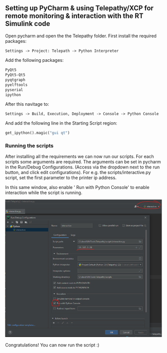 
## Setting up PyCharm & using Telepathy/XCP for remote monitoring & interaction with the RT Simulink code

Open pycharm and open the the Telepathy folder. First install the required packages:
```
Settings -> Project: Telepath -> Python Interpreter
```

Add the following packages:

```shell
PyQt5
PyQt5-Qt5
pyqtgraph
pyelftools
pyserial
ipython
```


After this navitage to:
```
Settings -> Build, Execution, Deployment -> Console -> Python Console
```
And add the following line in the Starting Script region:

```python
get_ipython().magic("gui qt")
```

### Running the scripts

After installing all the requirements we can now run our scripts. For each scripts some arguments are required. The arguments can be set in pycharm in the Run/Debug Configurations. (Access via the dropdown next to the run button, and click edit configurations).
For e.g. the scripts/interactive.py script, set the first parameter to the printer ip address.

In this same window, also enable ' Run with Python Console' to enable interaction while the script is running.

![](pycharm_setup_run_config.png)



Congratulations! You can now run the script :)

